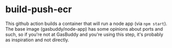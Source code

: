 # build-push-ecr

This github action builds a container that will run a node app (via `npm start`). The base image (gasbuddy/node-app) has
some opinions about ports and such, so if you're not at GasBuddy and you're using this step, it's probably as inspiration
and not directly.